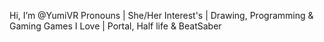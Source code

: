 Hi, I’m @YumiVR
Pronouns | She/Her
Interest's | Drawing, Programming & Gaming
Games I Love | Portal, Half life & BeatSaber

